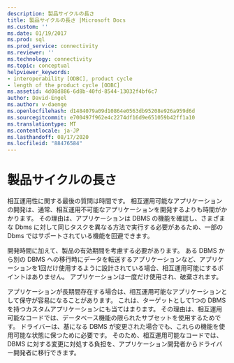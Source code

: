 ```yaml
---
description: 製品サイクルの長さ
title: 製品サイクルの長さ |Microsoft Docs
ms.custom: ''
ms.date: 01/19/2017
ms.prod: sql
ms.prod_service: connectivity
ms.reviewer: ''
ms.technology: connectivity
ms.topic: conceptual
helpviewer_keywords:
- interoperability [ODBC], product cycle
- length of the product cycle [ODBC]
ms.assetid: 4d08d886-6d8b-40fd-8544-13032f4bf6c7
author: David-Engel
ms.author: v-daenge
ms.openlocfilehash: d1484079a09d10864e0563db95208e926a959d6d
ms.sourcegitcommit: e700497f962e4c2274df16d9e651059b42ff1a10
ms.translationtype: MT
ms.contentlocale: ja-JP
ms.lasthandoff: 08/17/2020
ms.locfileid: "88476584"
---
```

# <a name="length-of-the-product-cycle"></a>製品サイクルの長さ
相互運用性に関する最後の質問は時間です。 相互運用可能なアプリケーションの開発は、通常、相互運用不可能なアプリケーションを開発するよりも時間がかかります。 その理由は、アプリケーションは DBMS の機能を確認し、さまざまな Dbms に対して同じタスクを異なる方法で実行する必要があるため、一部の Dbms ではサポートされている機能を回避できます。  
  
 開発時間に加えて、製品の有効期間を考慮する必要があります。 ある DBMS から別の DBMS への移行時にデータを転送するアプリケーションなど、アプリケーションを1回だけ使用するように設計されている場合、相互運用可能にするポイントはありません。 アプリケーションは一度だけ使用され、破棄されます。  
  
 アプリケーションが長期間存在する場合は、相互運用可能なアプリケーションとして保守が容易になることがあります。 これは、ターゲットとして1つの DBMS を持つカスタムアプリケーションにも当てはまります。 その理由は、相互運用可能なコードでは、データベース機能の限られたサブセットを使用するためです。 ドライバーは、基になる DBMS が変更された場合でも、これらの機能を使用可能な状態に保つために必要です。 そのため、相互運用可能なコードでは、DBMS に対する変更に対処する負担を、アプリケーション開発者からドライバー開発者に移行できます。
